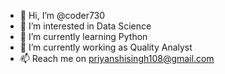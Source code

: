 - 👋 Hi, I’m @coder730
- 👀 I’m interested in Data Science
- 🌱 I’m currently learning Python
- 💞️ I’m currently working as Quality Analyst
- 📫 Reach me on priyanshisingh108@gmail.com

<!---
coder730/coder730 is a ✨ special ✨ repository because its `README.md` (this file) appears on your GitHub profile.
You can click the Preview link to take a look at your changes.
--->
